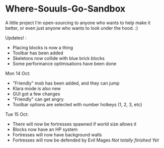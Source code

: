 # Where-Souuls-Go-Sandbox
 A little project I'm open-sourcing to anyone who wants to help make it better, or even just anyone who wants to look under the hood. :)

 Updates! :
   - Placing blocks is now a thing
   - Toolbar has been added
   - Skeletons now collide with blue brick blocks
   - Some performance optimisations have been done

Mon 14 Oct:
   - "Friendly" mob has been added, and they can jump
   - Klara mode is also new
   - GUI got a few changes
   - "Friendly" can get angry
   - Toolbar options are selected with number hotkeys (1, 2, 3, etc)
   
   
Tue 15 Oct:
   - There will now be fortresses spawned if world size allows it
   - Blocks now have an HP system 
   - Fortresses will now have background walls
   - Fortresses will now be defended by Evil Mages *Not totally finished Yet*
